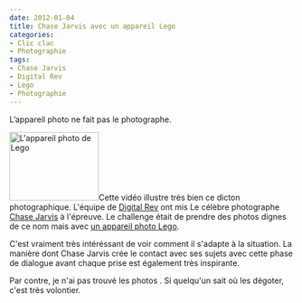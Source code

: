 ```yaml
---
date: 2012-01-04
title: Chase Jarvis avec un appareil Lego
categories:
- Clic clac
- Photographie
tags:
- Chase Jarvis
- Digital Rev
- Lego
- Photographie
---
```

L’appareil photo ne fait pas le photographe.

<!--more-->

<a href="https://dlgjp9x71cipk.cloudfront.net/2012/01/c132_lego_digital_camera_back.jpg"><img class="alignright size-medium wp-image-4747" title="Lego digital Camera" src="https://dlgjp9x71cipk.cloudfront.net/2012/01/c132_lego_digital_camera_back-250x191.jpg" alt="L'appareil photo de Lego" width="158" height="121" /></a>Cette vidéo illustre très bien ce dicton photographique. L'équipe de <a title="Le site de Digitla Rev" href="https://www.digitalrev.com">Digital Rev</a> ont mis Le célèbre photographe <a title="Site web de Chase Jarvis" href="https://www.chasejarvis.com/">Chase Jarvis</a> à l'épreuve. Le challenge était de prendre des photos dignes de ce nom mais avec <a title="Site présentant l'appareil photo de Lego" href="https://www.legodigitalcamera.com/">un appareil photo Lego</a>.

C'est vraiment très intéréssant de voir comment il s'adapte à la situation. La manière dont Chase Jarvis crée le contact avec ses sujets avec cette phase de dialogue avant chaque prise est également très inspirante.

Par contre, je n'ai pas trouvé les photos . Si quelqu'un sait où les dégoter, c'est très volontier.
